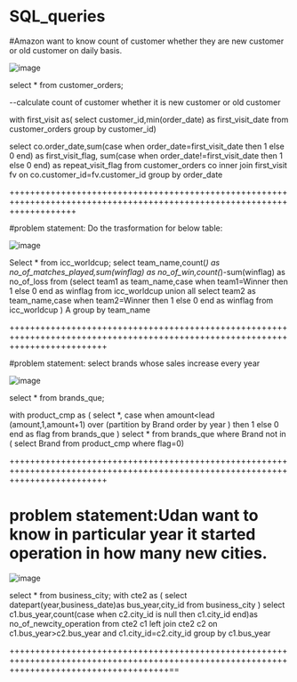 # SQL_queries

#Amazon want to know count of customer whether they are new customer or old customer on daily basis.

![image](https://user-images.githubusercontent.com/71668492/233616914-37ecec5a-9ab0-44f1-926f-42dbfc51a8aa.png)


select * from customer_orders;

--calculate count of customer whether it is  new customer or old customer

with first_visit as(
select customer_id,min(order_date) as first_visit_date
from customer_orders
group by customer_id)

select co.order_date,sum(case when order_date=first_visit_date then 1 else 0 end) as first_visit_flag,
sum(case when order_date!=first_visit_date then 1 else 0 end) as repeat_visit_flag
from customer_orders co
inner join first_visit fv on co.customer_id=fv.customer_id
group by order_date


+++++++++++++++++++++++++++++++++++++++++++++++++++++++++++++++++++++++++++++++++++++++++++++++++++++++++++++++++++++++++

#problem statement: Do the trasformation for below table:

![image](https://user-images.githubusercontent.com/71668492/233618548-a5520c22-ee0b-45b5-9fda-79d5bba12e50.png)

Select * from icc_worldcup;
select team_name,count(*) as no_of_matches_played,sum(winflag) as no_of_win,count(*)-sum(winflag) as no_of_loss
from
(select team1 as team_name,case when team1=Winner then 1 else 0 end as winflag 
from icc_worldcup
union all
select team2 as team_name,case when team2=Winner then 1 else 0 end as winflag 
from icc_worldcup
) A
group by team_name


+++++++++++++++++++++++++++++++++++++++++++++++++++++++++++++++++++++++++++++++++++++++++++++++++++++++++++++++++++++++++++++++


#problem statement: select brands whose sales increase every year

![image](https://user-images.githubusercontent.com/71668492/233619632-827aa35f-4ee3-4ffe-b782-2701b2e623fa.png)

select * from brands_que;

with product_cmp as
(
select *,
case when amount<lead (amount,1,amount+1) over (partition by Brand order by year ) then 1
else 0 end as flag
from brands_que
)
select * from brands_que
where Brand not in ( select Brand from product_cmp where flag=0)

+++++++++++++++++++++++++++++++++++++++++++++++++++++++++++++++++++++++++++++++++++++++++++++++++++++++++++++++++++++++++++++++

# problem statement:Udan want to know in particular year it started operation in how many new cities.

![image](https://user-images.githubusercontent.com/71668492/233621440-acb7df86-3038-44a7-a395-1c2aa4799b93.png)

select * from business_city;
with cte2 as (
select datepart(year,business_date)as bus_year,city_id from 
business_city
)
select c1.bus_year,count(case when c2.city_id is null then c1.city_id end)as no_of_newcity_operation from cte2 c1
left join cte2 c2
on c1.bus_year>c2.bus_year and c1.city_id=c2.city_id
group by c1.bus_year


+++++++++++++++++++++++++++++++++++++++++++++++++++++++++++++++++++++++++++++++++++++++++++++++++++++++++++++++++++++++++++++++++++++++++++==




